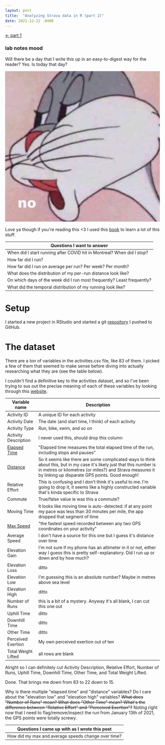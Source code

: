 ```yaml
---
layout: post
title:  "Analyzing Strava data in R (part 2)"
date: 2021-12-22 -0400
---
```

[<- part 1](/strava-analysis-1/)

### lab notes mood

Will there be a day that I write this up in an easy-to-digest way for the reader? Yes. Is today that day?

![bugs bunny no meme](/assets/21-12-22-bugs-bunny.jpg)

Love ya though if you're reading this <3 I used this [book](https://r4ds.had.co.nz/) to learn a lot of this stuff.

|Questions I want to answer|
|--------------------------|
|When did I start running after COVID hit in Montreal? When did I stop?|
|How far did I run?|
|How far did I run on average per run? Per week? Per month?|
|What does the distribution of my per-run distance look like?|
|On which days of the week did I run most frequently? Least frequently?|
|What did the temporal distribution of my running look like?|

# Setup
I started a new project in RStudio and started a git [repository](https://github.com/zripka/strava-analysis) I pushed to GitHub.

# The dataset
There are a _ton_ of variables in the activities.csv file, like 83 of them. I picked a few of them that seemed to make sense before diving into actually researching what they are (see the table below).

I couldn't find a definitive key to the activities dataset, and so I've been trying to sus out the precise meaning of each of these variables by looking through this [website](https://support.strava.com/hc/en-us/categories/202558427-Help-Support).

|Variable name|Description|
|-------------|-----------|
|Activity ID|A unique ID for each activity|
|Activity Date|The date (and start time, I think) of each activity|
|Activity Type|Run, bike, swim, and so on|
|Activity Description|I never used this, should drop this column|
|[Elapsed Time](https://support.strava.com/hc/en-us/articles/216917157-Strava-Training-Glossary-for-Running)|"Elapsed time measures the total elapsed time of the run, including stops and pauses"|
|[Distance](https://support.strava.com/hc/en-us/articles/216919487-How-Distance-is-Calculated)|So it seems like there are some complicated ways to think about this, but in my case it's likely just that this number is in metres or kilometres (or miles?) and Strava measures it by linking up disparate GPS points. Good enough!|
|Relative Effort|This is confusing and I don't think it's useful to me. I'm going to drop it, it seems like a highly constructed variable that's kinda specific to Strava|
|Commute|True/false value ie was this a commute?|
|Moving Time|It looks like moving time is auto-detected: if at any point my pace was less than 30 minutes per mile, the app dropped that segment of time|
|[Max Speed](https://support.strava.com/hc/en-us/articles/115001188684-Moving-Time-Speed-and-Pace-Calculations)|"the fastest speed recorded between any two GPS coordinates on your activity"|
|Average Speed|I don't have a source for this one but I guess it's distance over time|
|Elevation Gain|I'm not sure if my phone has an altimeter in it or not, either way I guess this is pretty self-explanatory. Did I run up or down and by how much?|
|Elevation Loss|ditto|
|Elevation Low|I'm guessing this is an absolute number? Maybe in metres above sea level|
|Elevation High|ditto|
|Number of Runs|this is a bit of a mystery. Anyway it's all blank, I can cut this one out|
|Uphill Time|ditto|
|Downhill Time|ditto|
|Other Time|ditto|
|Perceived Exertion|My own perceived exertion out of ten|
|Total Weight Lifted|all rows are blank|

Alright so I can definitely cut Activity Description, Relative Effort, Number of Runs, Uphill Time, Downhill Time, Other Time, and Total Weight Lifted.

Done. That brings me down from 83 to 22 down to 15.

Why is there multiple "elapsed time" and "distance" variables? Do I care about the "elevation low" and "elevation high" variables? ~~What does "Number of Runs" mean? What does "Other Time" mean? What's the difference between "Relative Effort" and "Perceived Exertion"?~~ Noting right now that I need to flag/remove/inspect the run from January 13th of 2021, the GPS points were totally screwy.

|Questions I came up with as I wrote this post|
|---------------------------------------------|
|How did my max and average speeds change over time?|

